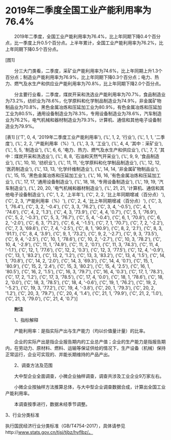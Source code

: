 # 2019年二季度全国工业产能利用率为76.4%

　　2019年二季度，全国工业产能利用率为76.4%，比上年同期下降0.4个百分点，比一季度上升0.5个百分点。上半年累计，全国工业产能利用率为76.2%，比上年同期下降0.5个百分点。

[图1]

　　分三大门类看，二季度，采矿业产能利用率为74.6%，比上年同期上升1.3个百分点；制造业产能利用率为76.9%，比上年同期下降0.3个百分点；电力、热力、燃气及水生产和供应业产能利用率为70.8%，比上年同期下降2.0个百分点。

　　分主要行业看，二季度，煤炭开采和洗选业产能利用率为70.7%，食品制造业为73.2%，纺织业为78.6%，化学原料和化学制品制造业为74.9%，非金属矿物制品业为70.8%，黑色金属冶炼和压延加工业为80.9%，有色金属冶炼和压延加工业为80.5%，通用设备制造业为78.3%，专用设备制造业为78.6%，汽车制造业为76.2%，电气机械和器材制造业为79.3%，计算机、通信和其他电子设备制造业为79.9%。

[表1]
[('T', 0, 4, '2019年二季度工业产能利用率'), ('L', 1, 2, '行业'), ('L', 1, 1, '二季度'), ('L', 2, 2, '产能利用率（%）'), ('L', 3, 3, '工业'), ('L', 4, 4, '其中：采矿业'), ('L', 5, 5, '制造业'), ('L', 6, 6, '电力、热力、燃气及水生产和供应业'), ('L', 7, 7, '其中：煤炭开采和洗选业'), ('L', 8, 8, '石油和天然气开采业'), ('L', 9, 9, '食品制造业'), ('L', 10, 10, '纺织业'), ('L', 11, 11, '化学原料和化学制品制造业'), ('L', 12, 12, '医药制造业'), ('L', 13, 13, '化学纤维制造业'), ('L', 14, 14, '非金属矿物制品业'), ('L', 15, 15, '黑色金属冶炼和压延加工业'), ('L', 16, 16, '有色金属冶炼和压延加工业'), ('L', 17, 17, '通用设备制造业'), ('L', 18, 18, '专用设备制造业'), ('L', 19, 19, '汽车制造业'), ('L', 20, 20, '电气机械和器材制造业'), ('L', 21, 21, '计算机、通信和其他电子设备制造业'), ('C', 1, 2, '上半年'), ('C', 2, 2, '比上年同期增减（百分点）'), ('C', 2, 3, '产能利用率（%）'), ('C', 2, 4, '比上年同期增减（百分点）'), ('C', 3, 1, '76.4'), ('C', 3, 2, '-0.4'), ('C', 3, 3, '76.2'), ('C', 3, 4, '-0.5'), ('C', 4, 1, '74.6'), ('C', 4, 2, '1.3'), ('C', 4, 3, '73.9'), ('C', 4, 4, '0.7'), ('C', 5, 1, '76.9'), ('C', 5, 2, '-0.3'), ('C', 5, 3, '76.7'), ('C', 5, 4, '-0.4'), ('C', 6, 1, '70.8'), ('C', 6, 2, '-2.0'), ('C', 6, 3, '71.2'), ('C', 6, 4, '-1.5'), ('C', 7, 1, '70.7'), ('C', 7, 2, '-2.2'), ('C', 7, 3, '69.6'), ('C', 7, 4, '-2.5'), ('C', 8, 1, '90.9'), ('C', 8, 2, '2.1'), ('C', 8, 3, '91.1'), ('C', 8, 4, '3.9'), ('C', 9, 1, '73.2'), ('C', 9, 2, '-2.7'), ('C', 9, 3, '73.5'), ('C', 9, 4, '-2.5'), ('C', 10, 1, '78.6'), ('C', 10, 2, '-2.7'), ('C', 10, 3, '78.2'), ('C', 10, 4, '-2.9'), ('C', 11, 1, '74.9'), ('C', 11, 2, '0.1'), ('C', 11, 3, '74.3'), ('C', 11, 4, '-1.1'), ('C', 12, 1, '77.6'), ('C', 12, 2, '0.3'), ('C', 12, 3, '77.5'), ('C', 12, 4, '-0.9'), ('C', 13, 1, '83.2'), ('C', 13, 2, '1.2'), ('C', 13, 3, '83.2'), ('C', 13, 4, '1.5'), ('C', 14, 1, '70.8'), ('C', 14, 2, '2.0'), ('C', 14, 3, '69.3'), ('C', 14, 4, '0.1'), ('C', 15, 1, '80.9'), ('C', 15, 2, '2.4'), ('C', 15, 3, '80.2'), ('C', 15, 4, '2.5'), ('C', 16, 1, '80.5'), ('C', 16, 2, '1.5'), ('C', 16, 3, '79.7'), ('C', 16, 4, '0.3'), ('C', 17, 1, '78.3'), ('C', 17, 2, '1.2'), ('C', 17, 3, '78.5'), ('C', 17, 4, '0.0'), ('C', 18, 1, '78.6'), ('C', 18, 2, '0.0'), ('C', 18, 3, '78.5'), ('C', 18, 4, '-0.6'), ('C', 19, 1, '76.2'), ('C', 19, 2, '-5.2'), ('C', 19, 3, '77.2'), ('C', 19, 4, '-3.8'), ('C', 20, 1, '79.3'), ('C', 20, 2, '1.2'), ('C', 20, 3, '79.7'), ('C', 20, 4, '1.4'), ('C', 21, 1, '79.9'), ('C', 21, 2, '1.0'), ('C', 21, 3, '79.0'), ('C', 21, 4, '0.7')]

　　**附注**

　　1、指标解释

　　产能利用率：是指实际产出与生产能力（均以价值量计量）的比率。

　　企业的实际产出是指企业报告期内的工业总产值；企业的生产能力是指报告期内，在劳动力、原材料、燃料、运输等保证供给的情况下，生产设备（机械）保持正常运行，企业可实现的、并能长期维持的产品产出。

　　2、调查方法及范围

　　大中型企业全面调查，小微企业抽样调查，调查共涉及工业企业9万家左右。

　　小微企业按抽样方法推算总体，与大中型企业调查数据合成，计算出全国工业产能利用率。

　　本调查按季进行，数据未经季节调整。

3、行业分类标准

执行国民经济行业分类标准（GB/T4754-2017），具体请参见http://www.stats.gov.cn/tjsj/tjbz/hyflbz/。